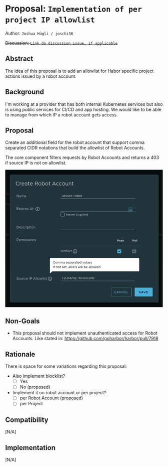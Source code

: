 # Proposal: `Implementation of per project IP allowlist`

Author: `Joshua Hügli / joschi36`

~~Discussion: `Link do discussion issue, if applicable`~~

## Abstract

The idea of this proposal is to add an allowlist for Habor specific project actions issued by a robot account.

## Background

I'm working at a provider that has both internal Kubernetes services but also is using public services for CI/CD and app hosting. We would like to be able to manage from which IP a robot account gets access.

## Proposal

Create an additional field for the robot account that support comma separated CIDR notations that build the allowlist of Robot Accounts.

The core component filters requests by Robot Accounts and returns a 403 if source IP is not on allowlist.

![p2p-preheat-architecture.jpg](images/ip_allowlist_per_project/create-robot-account.png)

## Non-Goals

- This proposal should not implement unauthenticated access for Robot Accounts. Like stated in: https://github.com/goharbor/harbor/pull/7918

## Rationale

There is space for some variations regarding this proposal:

- Also implement blocklist?
  - [ ] Yes
  - [ ] No (proposed)
- Implement it on robot account or per project?
  - [ ] per Robot Account (proposed)
  - [ ] per Project

## Compatibility

[N/A]

## Implementation

[N/A]
